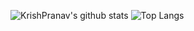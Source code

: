 ![KrishPranav's github stats](https://github-readme-stats.vercel.app/api?username=krishpranav&show_icons=true&theme=dark)
![Top Langs](https://github-readme-stats.vercel.app/api/top-langs/?username=krishpranav&hide=css,php&theme=dark)
